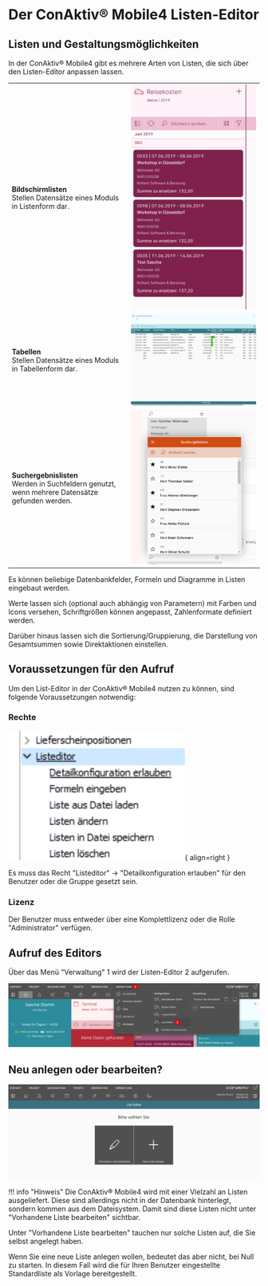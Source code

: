 # Der ConAktiv® Mobile4 Listen-Editor

## Listen und Gestaltungsmöglichkeiten

In der ConAktiv® Mobile4 gibt es mehrere Arten von Listen, die sich über den Listen-Editor anpassen lassen.

|                        |                                                     |
| ---------------------- | --------------------------------------------------- |
| **Bildschirmlisten**<br>Stellen Datensätze eines Moduls in Listenform dar.   | ![Bildschirmliste](./art_bildschirmliste.png#small) |
| **Tabellen**<br>Stellen Datensätze eines Moduls in Tabellenform dar.           | ![Tabelle](./art_tabelle.png#small)                 |
| **Suchergebnislisten**<br>Werden in Suchfeldern genutzt, wenn mehrere Datensätze gefunden werden. | ![Suchergebnisliste](./art_suchergebnis.png#small)  |

Es können beliebige Datenbankfelder, Formeln und Diagramme in Listen eingebaut werden.

Werte lassen sich (optional auch abhängig von Parametern) mit Farben und Icons versehen, Schriftgrößen können angepasst, Zahlenformate definiert werden.

Darüber hinaus lassen sich die Sortierung/Gruppierung, die Darstellung von Gesamtsummen sowie Direktaktionen einstellen.

## Voraussetzungen für den Aufruf

Um den List-Editor in der ConAktiv® Mobile4 nutzen zu können, sind folgende Voraussetzungen notwendig:

### Rechte

![Recht List-Editor](./listeditor-recht.png#small){ align=right }

Es muss das Recht "Listeditor" -> "Detailkonfiguration erlauben" für den Benutzer oder die Gruppe gesetzt sein.

<div class="clear"></div>

### Lizenz

Der Benutzer muss entweder über eine Komplettlizenz oder die Rolle "Administrator" verfügen.

## Aufruf des Editors

Über das Menü "Verwaltung" <span class="number">1</span> wird der Listen-Editor <span class="number">2</span> aufgerufen.

![Aufruf Listen-Editor](./listen-editor-aufruf.png)

## Neu anlegen oder bearbeiten?

![Startseite Listen-Editor](./listen-editor-start.png)

!!! info "Hinweis"
    Die ConAktiv® Mobile4 wird mit einer Vielzahl an Listen ausgeliefert. Diese sind allerdings nicht in der Datenbank hinterlegt, sondern kommen aus dem Dateisystem. Damit sind diese Listen nicht unter "Vorhandene Liste bearbeiten" sichtbar.

Unter "Vorhandene Liste bearbeiten" tauchen nur solche Listen auf, die Sie selbst angelegt haben.

Wenn Sie eine neue Liste anlegen wollen, bedeutet das aber nicht, bei Null zu starten. In diesem Fall wird die für Ihren Benutzer eingestellte Standardliste als Vorlage bereitgestellt.
